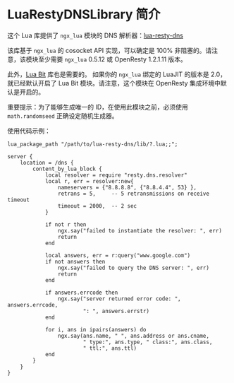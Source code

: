 # LuaRestyDNSLibrary 简介

这个 Lua 库提供了 `ngx_lua` 模块的 DNS 解析器：[lua-resty-dns](https://github.com/openresty/lua-resty-dns)

该库基于 `ngx_lua` 的 cosocket API 实现，可以确定是 100% 非阻塞的。请注意，该模块至少需要 `ngx_lua` 0.5.12 或 OpenResty 1.2.1.11 版本。

此外，[Lua Bit](http://bitop.luajit.org/) 库也是需要的。 如果你的 `ngx_lua` 绑定的 LuaJIT 的版本是 2.0，就已经默认开启了 Lua Bit 模块。请注意，这个模块在 OpenResty 集成环境中默认是开启的。

重要提示：为了能够生成唯一的 ID，在使用此模块之前，必须使用 `math.randomseed` 正确设定随机生成器。

使用代码示例：

```nginx
lua_package_path "/path/to/lua-resty-dns/lib/?.lua;;";

server {
    location = /dns {
        content_by_lua_block {
            local resolver = require "resty.dns.resolver"
            local r, err = resolver:new{
                nameservers = {"8.8.8.8", {"8.8.4.4", 53} },
                retrans = 5,     -- 5 retransmissions on receive timeout
                timeout = 2000,  -- 2 sec
            }

            if not r then
                ngx.say("failed to instantiate the resolver: ", err)
                return
            end

            local answers, err = r:query("www.google.com")
            if not answers then
                ngx.say("failed to query the DNS server: ", err)
                return
            end

            if answers.errcode then
                ngx.say("server returned error code: ", answers.errcode,
                        ": ", answers.errstr)
            end

            for i, ans in ipairs(answers) do
                ngx.say(ans.name, " ", ans.address or ans.cname,
                        " type:", ans.type, " class:", ans.class,
                        " ttl:", ans.ttl)
            end
        }
    }
}
```
